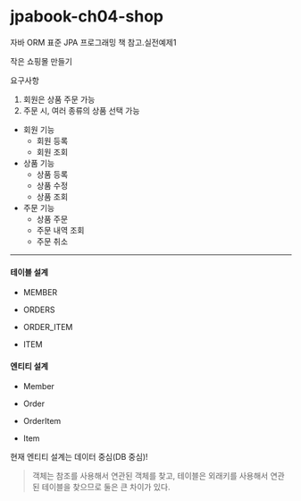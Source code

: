 # jpabook-ch04-shop
자바 ORM 표준 JPA 프로그래밍 책 참고.실전예제1

작은 쇼핑몰 만들기 

요구사항
1. 회원은 상품 주문 가능
2. 주문 시, 여러 종류의 상품 선택 가능

- 회원 기능
    - 회원 등록
    - 회원 조회
- 상품 기능
    - 상품 등록
    - 상품 수정
    - 상품 조회
- 주문 기능
    - 상품 주문
    - 주문 내역 조회
    - 주문 취소 
    
---

#### 테이블 설계

- MEMBER    

- ORDERS

- ORDER_ITEM

- ITEM 
    

#### 엔티티 설계

- Member

- Order 

- OrderItem

- Item


현재 엔티티 설계는 데이터 중심(DB 중심)! 

> 객체는 참조를 사용해서 연관된 객체를 찾고, 테이블은 외래키를 사용해서 연관된 테이블을 찾으므로 둘은 큰 차이가 있다.
 